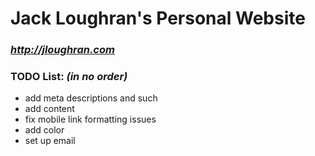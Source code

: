 # Jack Loughran's Personal Website
### *http://jloughran.com*

### TODO List: *(in no order)*
- add meta descriptions and such
- add content
- fix mobile link formatting issues
- add color
- set up email

